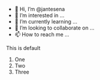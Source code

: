 - 👋 Hi, I’m @jantesena
- 👀 I’m interested in ...
- 🌱 I’m currently learning ...
- 💞️ I’m looking to collaborate on ...
- 📫 How to reach me ...

This is default

1. One
2. Two
3. Three


<!---
jantesena/jantesena is a ✨ special ✨ repository because its `README.md` (this file) appears on your GitHub profile.
You can click the Preview link to take a look at your changes.
--->
